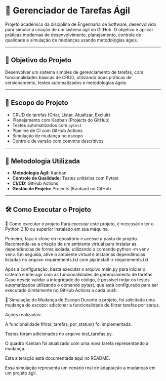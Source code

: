 # 🧩 Gerenciador de Tarefas Ágil

Projeto acadêmico da disciplina de Engenharia de Software, desenvolvido para simular a criação de um sistema ágil no GitHub. O objetivo é aplicar práticas modernas de desenvolvimento, planejamento, controle de qualidade e simulação de mudanças usando metodologias ágeis.

---

## 🧠 Objetivo do Projeto

Desenvolver um sistema simples de gerenciamento de tarefas, com funcionalidades básicas de CRUD, utilizando boas práticas de versionamento, testes automatizados e metodologias ágeis.

---

## 📌 Escopo do Projeto

- CRUD de tarefas (Criar, Listar, Atualizar, Excluir)
- Planejamento com Kanban (Projects do GitHub)
- Testes automatizados com `pytest`
- Pipeline de CI com GitHub Actions
- Simulação de mudança no escopo
- Controle de versão com commits descritivos

---

## 🚀 Metodologia Utilizada

- **Metodologia Ágil:** Kanban
- **Controle de Qualidade:** Testes unitários com Pytest
- **CI/CD:** GitHub Actions
- **Gestão de Projeto:** Projects (Kanban) no GitHub

---

## 🛠️ Como Executar o Projeto

🚀 Como executar o projeto
Para executar este projeto, é necessário ter o Python 3.10 ou superior instalado em sua máquina.

Primeiro, faça o clone do repositório e acesse a pasta do projeto. Recomenda-se a criação de um ambiente virtual para instalar as dependências de forma isolada, utilizando o comando python -m venv venv. Em seguida, ative o ambiente virtual e instale as dependências listadas no arquivo requirements.txt com pip install -r requirements.txt.

Após a configuração, basta executar o arquivo main.py para iniciar o sistema e interagir com as funcionalidades de gerenciamento de tarefas. Caso deseje validar a integridade do código, é possível rodar os testes automatizados utilizando o comando pytest, que está configurado para ser executado diretamente no GitHub Actions a cada push.

🔄 Simulação de Mudança de Escopo
Durante o projeto, foi solicitada uma mudança de escopo: adicionar a funcionalidade de filtrar tarefas por status.

Ações realizadas:

A funcionalidade filtrar_tarefas_por_status() foi implementada.

Testes foram adicionados no arquivo test_tarefas.py.

O quadro Kanban foi atualizado com uma nova tarefa representando a mudança.

Esta alteração está documentada aqui no README.

Essa simulação representa um cenário real de adaptação a mudanças em um projeto ágil.